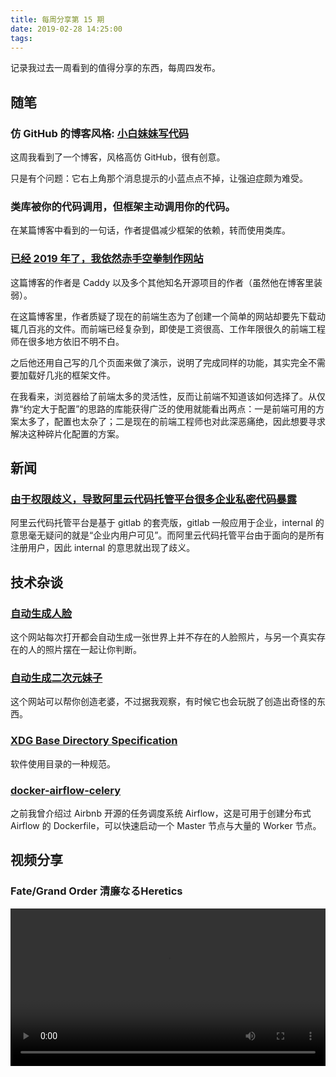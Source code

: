 ```yaml
---
title: 每周分享第 15 期
date: 2019-02-28 14:25:00
tags:
---
```


记录我过去一周看到的值得分享的东西，每周四发布。

<!--more-->

## 随笔

### 仿 GitHub 的博客风格: [小白妹妹写代码](https://sabrinaluo.github.io/tech/)

这周我看到了一个博客，风格高仿 GitHub，很有创意。

只是有个问题：它右上角那个消息提示的小蓝点点不掉，让强迫症颇为难受。

### 类库被你的代码调用，但框架主动调用你的代码。

在某篇博客中看到的一句话，作者提倡减少框架的依赖，转而使用类库。

### [已经 2019 年了，我依然赤手空拳制作网站](https://juejin.im/post/5c74ad81f265da2da00ebaf6)

这篇博客的作者是 Caddy 以及多个其他知名开源项目的作者（虽然他在博客里装弱）。

在这篇博客里，作者质疑了现在的前端生态为了创建一个简单的网站却要先下载动辄几百兆的文件。而前端已经复杂到，即使是工资很高、工作年限很久的前端工程师在很多地方依旧不明不白。

之后他还用自己写的几个页面来做了演示，说明了完成同样的功能，其实完全不需要加载好几兆的框架文件。

在我看来，浏览器给了前端太多的灵活性，反而让前端不知道该如何选择了。从仅靠“约定大于配置”的思路的库能获得广泛的使用就能看出两点：一是前端可用的方案太多了，配置也太杂了；二是现在的前端工程师也对此深恶痛绝，因此想要寻求解决这种碎片化配置的方案。

## 新闻

### [由于权限歧义，导致阿里云代码托管平台很多企业私密代码暴露](https://www.v2ex.com/t/537559)

阿里云代码托管平台是基于 gitlab 的套壳版，gitlab 一般应用于企业，internal 的意思毫无疑问的就是“企业内用户可见”。而阿里云代码托管平台由于面向的是所有注册用户，因此 internal 的意思就出现了歧义。

## 技术杂谈

### [自动生成人脸](http://www.whichfaceisreal.com/)

这个网站每次打开都会自动生成一张世界上并不存在的人脸照片，与另一个真实存在的人的照片摆在一起让你判断。

### [自动生成二次元妹子](https://www.thiswaifudoesnotexist.net/)

这个网站可以帮你创造老婆，不过据我观察，有时候它也会玩脱了创造出奇怪的东西。

### [XDG Base Directory Specification](https://specifications.freedesktop.org/basedir-spec/basedir-spec-latest.html)

软件使用目录的一种规范。

### [docker-airflow-celery](https://github.com/MeiK2333/docker-airflow-celery)

之前我曾介绍过 Airbnb 开源的任务调度系统 Airflow，这是可用于创建分布式 Airflow 的 Dockerfile，可以快速启动一个 Master 节点与大量的 Worker 节点。

## 视频分享

### Fate/Grand Order 清廉なるHeretics

<video src="/weekly15/videoplayback.mp4" controls="controls" width="100%">
Your browser does not support the audio tag.
</video>
